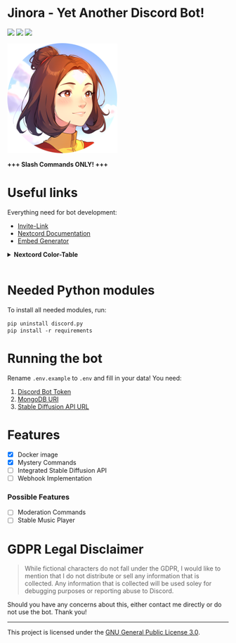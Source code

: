 # Jinora - Yet Another Discord Bot!
![](https://img.shields.io/badge/Nextcord-2.5.0-5865F2)
![](https://img.shields.io/badge/Python-3.11.4-0f81c2)
![](https://img.shields.io/badge/MongoDB-7.0-13aa52)


<img src="./database/bot-avatar-rounded.png" width="250" height="250">

**+++ Slash Commands ONLY! +++**

# Useful links
Everything need for bot development:
- [Invite-Link](https://discord.com/api/oauth2/authorize?client_id=723619199523487883&permissions=274877958144&scope=bot%20applications.commands)
- [Nextcord Documentation](https://docs.nextcord.dev/en/stable/index.html)
- [Embed Generator](https://embed.dan.onl)

<details>
<hr>
<summary> <b>Nextcord Color-Table</b> </summary>

Colors currently implemented with a name - converted to their int value:

| Name                | Int Value | Hex Code  |
| ------------------- | :-------: | :-------: |
| `Black`             |  2303786  | `#23272A` |
| `Blue`              |  3447003  | `#3498DB` |
| `Blurple`           |  5793266  | `#5865F2` |
| `DarkAqua`          |  1146986  | `#11806A` |
| `DarkBlue`          |  2123412  | `#206694` |
| `DarkButNotBlack`   |  2895667  | `#2C2F33` |
| `DarkGold`          | 12745742  | `#C27C0E` |
| `DarkGreen`         |  2067276  | `#1F8B4C` |
| `DarkGrey`          |  9936031  | `#979C9F` |
| `DarkNavy`          |  2899536  | `#2C3E50` |
| `DarkOrange`        | 11027200  | `#A84300` |
| `DarkPurple`        |  7419530  | `#71368A` |
| `DarkRed`           | 10038562  | `#992D22` |
| `DarkerGrey`        |  8359053  | `#7F8C8D` |
| `Default`           |     0     | `#000000` |
| `Fuchsia`           | 15418782  | `#EB459E` |
| `Gold`              | 15844367  | `#F1C40F` |
| `Green`             |  5763719  | `#57F287` |
| `Grey`              |  9807270  | `#95A5A6` |
| `Greyple`           | 10070709  | `#99AAb5` |
| `LuminousVividPink` | 15277667  | `#E91E63` |
| `Navy`              |  3426654  | `#34495E` |
| `Red`               | 15548997  | `#ED4245` |
| `White`             | 16777215  | `#FFFFFF` |
| `Yellow`            | 16776960  | `#FFFF00` |
[Source](https://gist.githubusercontent.com/thomasbnt/b6f455e2c7d743b796917fa3c205f812/raw/fd8d2d0007a1c642c790bc308f27a2f2ca5c47c7/code_colors_discordjs.md)

</details>

<br>

# Needed Python modules
To install all needed modules, run:
```
pip uninstall discord.py
pip install -r requirements
```

# Running the bot
Rename `.env.example` to `.env` and fill in your data! You need:
1. [Discord Bot Token](https://discord.com/developers/applications)
2. [MongoDB URI](https://account.mongodb.com/account/login)
3. [Stable Diffusion API URL](http://127.0.0.1:7860)

# Features
- [x] Docker image
- [x] Mystery Commands
- [ ] Integrated Stable Diffusion API
- [ ] Webhook Implementation

### Possible Features
- [ ] Moderation Commands
- [ ] Stable Music Player

# GDPR Legal Disclaimer
> While fictional characters do not fall under the GDPR, I would like to mention that I do not distribute or sell any information that is collected. Any information that is collected will be used soley for debugging purposes or reporting abuse to Discord.

Should you have any concerns about this, either contact me directly or do not use the bot. Thank you!

<hr>

This project is licensed under the [GNU General Public License 3.0](/LICENSE).
